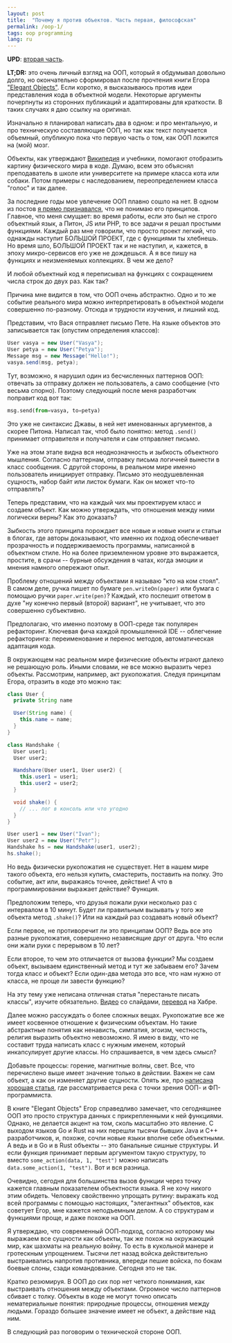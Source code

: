 ```yaml
---
layout: post
title:  "Почему я против объектов. Часть первая, философская"
permalink: /oop-1/
tags: oop programming
lang: ru
---
```


[part1]:/oop-1
[part2]:/oop-2

**UPD**: [вторая часть][part2].

[book]:http://www.yegor256.com/elegant-objects.html

**LT;DR:** это очень личный взгляд на ООП, который я обдумывал довольно долго,
но окончательно сформировал после прочтения книги Егора ["Elegant
Objects"][book]. Если коротко, я высказываюсь против идеи представления кода в
объектной модели. Некоторые аргументы почерпнуты из сторонних публикаций и
адаптированы для краткости. В таких случаях я даю ссылку на оригинал.

Изначально я планировал написать два в одном: и про ментальную, и про
техническую составляющие ООП, но так как текст получается объемный, опубликую
пока что первую часть о том, как ООП ложится на (мой) мозг.

[wiki]:https://en.wikipedia.org/wiki/Object-oriented_programming#Objects_and_classes

Объекты, как утверждают [Википедия][wiki] и учебники, помогают отобразить
картину физического мира в коде. Думаю, всем это объяснял преподаватель в школе
или университете на примере класса кота или собаки. Потом примеры с
наследованием, переопределением класса "голос" и так далее.

[oop]:http://grishaev.me/oop

За последние годы мое увлечение ООП плавно сошло на нет. В одном из постов [я
прямо признавался][oop], что не понимаю его принципов. Главное, что меня
смущает: во время работы, если это был не строго объектный язык, а Питон, JS или
PHP, то все задачи я решал простыми функциями. Каждый раз мне говорили, что
просто проект легкий, что однажды наступит БОЛЬШОЙ ПРОЕКТ, где с функциями ты
хлебнешь. Но время шло, БОЛЬШОЙ ПРОЕКТ так и не наступил, и, кажется, в эпоху
микро-сервисов его уже не дождешься. А я все пишу на функциях и неизменяемых
коллекциях. В чем же дело?

И любой объектный код я переписывал на функциях с сокращением числа строк до
двух раз. Как так?

Причина мне видится в том, что ООП очень абстрактно. Одно и то же событие
реального мира можно интерпретировать в объектной модели совершенно
по-разному. Отсюда и трудности изучения, и лишний код.

Представим, что Вася отправляет письмо Пете. На языке объектов это записывается
так (опустим определения классов):

~~~java
User vasya = new User("Vasya");
User petya = new User("Petya");
Message msg = new Message("Hello!");
vasya.send(msg, petya);
~~~

Тут, возможно, я нарушил один из бесчисленных паттернов ООП: отвечать за
отправку должен не пользователь, а само сообщение (что весьма спорно). Поэтому
следующий после меня разработчик поправит код вот так:

~~~python
msg.send(from=vasya, to=petya)
~~~

Это уже не синтаксис Джавы, в ней нет именованных аргументов, а скорее
Питона. Написал так, чтоб было понятно: метод `.send()` принимает отправителя и
получателя и сам отправляет письмо.

Уже на этом этапе видна вся неоднозначность и зыбкость объектного
мышления. Согласно паттернам, отправку письма логичней вынести в класс
сообщения. С другой стороны, в реальном мире именно пользователь инициирует
отправку. Письмо это неодушевленная сущность, набор байт или листок бумаги. Как
он может что-то отправлять?

Теперь представим, что на каждый чих мы проектируем класс и создаем объект. Как
можно утверждать, что отношения между ними логически верны? Как это доказать?

Зыбкость этого принципа порождает все новые и новые книги и статьи в блогах, где
авторы доказывают, что именно их подход обеспечивает прозрачность и
поддерживаемость программы, написанной в объектном стиле. Но на более
приземленном уровне это выражается, простите, в срачи -- бурные обсуждения в
чатах, когда эмоции и мнения намного опережают опыт.

Проблему отношений между объектами я называю "кто на ком стоял". В самом деле,
ручка пишет по бумаге `pen.writeOn(paper)` или бумага с помощью ручки
`paper.write(pen)`? Каждый, кто поспешит ответом в духе "ну конечно первый
(второй) вариант", не учитывает, что это совершенно субъективно.

Предполагаю, что именно поэтому в ООП-среде так популярен рефакторинг. Ключевая
фича каждой промышленной IDE -- облегчение рефакторинга: переименование и
перенос методов, автоматическая адаптация кода.

В окружающем нас реальном мире физические объекты играют далеко не решающую
роль. Иными словами, не все можно выразить через объекты. Рассмотрим, например,
акт рукопожатия. Следуя принципам Егора, отразить в коде это можно так:

~~~java
class User {
  private String name

  User(String name) {
    this.name = name;
  }
}

class Handshake {
  User user1;
  User user2;

  Handshare(User user1, User user2) {
    this.user1 = user1;
    this.user2 = user2;
  }

  void shake() {
    // ... лог в консоль или что угодно
  }
}

User user1 = new User("Ivan");
User user2 = new User("Petr");
Handshake hs = new Handshake(user1, user2);
hs.shake();
~~~

Но ведь физически рукопожатия не существует. Нет в нашем мире такого объекта,
его нельзя купить, смастерить, поставить на полку. Это событие, акт или,
выражаясь точнее, действие! А что в программировании выражает действие? Функция.

Предположим теперь, что друзья пожали руки несколько раз с интервалом в 10
минут. Будет ли правильным вызывать у того же объекта метод `.shake()`? Или на
каждый раз создавать новый объект?

Если первое, не противоречит ли это принципам ООП? Ведь все это разные
рукопожатия, совершенно независящие друг от друга. Что если они жали руки с
перерывом в 10 лет?

Если второе, то чем это отличается от вызова функции? Мы создаем объект,
вызываем единственный метод и тут же забываем его? Зачем тогда класс и объект?
Если один-два метода это все, что нам нужно от класса, не проще ли завести
функцию?

[classes-video]:http://pyvideo.org/pycon-us-2012/stop-writing-classes.html
[classes-russ]:https://habrahabr.ru/post/140581/

На эту тему уже неписана отличная статья "перестаньте писать классы", изучите
обязательно. [Видео][classes-video] со слайдами, [перевод][classes-russ] на
Хабре.

Далее можно рассуждать о более сложных вещах. Рукопожатие все же имеет косвенное
отношение к физическим объектам. Но такие абстрактные понятия как ненависть,
симпатия, эгоизм, честность, религия выразить объектно невозможно. Я имею в
виду, что не составит труда написать класс с нужным именем, который
инкапсулирует другие классы. Но спрашивается, в чем здесь смысл?

[river]:http://www.flyingmachinestudios.com/programming/the-unofficial-guide-to-rich-hickeys-brain/

Добавьте процессы: горение, магнитные волны, свет. Все, что перечислено выше
имеет значение только в действии. Важен не сам объект, а как он изменяет другие
сущности. Опять же, про [написана хорошая статья][river], где рассматривается
река с точки зрения ООП- и ФП-программиста.

В книге "Elegant Objects" Егор справедливо замечает, что сегодняшнее ООП это
просто структура данных с прикрепленными к ней функциями. Однако, не делается
акцент на том, сколь масштабно это явление. С выходом языков Go и Rust на них
перешли тысячи бывших Java и С++ разработчиков, и, похоже, сочли новые языки
вполне себе объектными. А ведь и в Go и в Rust объекты -- это банальные сишные
структуры. И если функция принимает первым аргументом такую структуру, то вместо
`some_action(data, 1, "test")` можно написать `data.some_action(1, "test")`. Вот
и вся разница.

Очевидно, сегодня для большинства вызов функции через точку кажется главным
показателем объектности языка. Я не хочу никого этим обидеть. Человеку
свойственно упрощать рутину: выражать код всей программы с помощью настоящих,
"элегантных" объектов, как советует Егор, мне кажется неподъемным делом. А со
структурам и функциями проще, и даже похоже на ООП.

Я утверждаю, что современный ООП-подход, согласно которому мы выражаем все
сущности как объекты, так же похож на окружающий мир, как шахматы на реальную
войну. То есть в кукольной манере и гротескным упрощением. Тысячи лет назад
войска действительно выстраивались напротив противника, впереди пешие войска, по
бокам боевые слоны, сзади командование. Сегодня это не так.

Кратко резюмируя. В ООП до сих пор нет четкого понимания, как выстраивать
отношения между объектами. Огромное число паттернов сбивает с толку. Объекты в
коде не могут точно описать нематериальные понятия: природные процессы,
отношения между людьми. Гораздо большее значение имеет не объект, а действие над
ним.

В следующий раз поговорим о технической стороне ООП.
